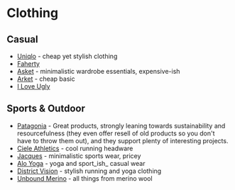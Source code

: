 # Clothing

## Casual

- [Uniqlo](https://www.uniqlo.com/) - cheap yet stylish clothing
- [Faherty](https://fahertybrand.com/collections/mens-bestsellers)
- [Asket](https://www.asket.com/de/mens/) - minimalistic wardrobe essentials, expensive-ish
- [Arket](https://www.arket.com/de_de/index.html) - cheap basic
- [I Love Ugly](https://www.iloveugly.com/)

## Sports & Outdoor

- [Patagonia](https://www.patagonia.com/home/) - Great products, strongly leaning towards sustainability and resourcefulness (they even offer resell of old products so you don't have to throw them out), and they support plenty of interesting projects.
- [Ciele Athletics](https://cieleathletics.com/eu/) - cool running headware
- [Jacques](https://jacquesnyc.com/) - minimalistic sports wear, pricey
- [Alo Yoga](https://www.aloyoga.com/) - yoga and sport_ish_ casual wear
- [District Vision](https://districtvision.com/shop) - stylish running and yoga clothing
- [Unbound Merino](https://unboundmerino.com/) - all things from merino wool

